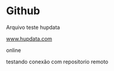 # Github

Arquivo teste hupdata

www.hupdata.com

online

testando conexão com repositorio remoto



